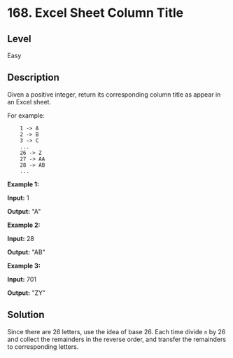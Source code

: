# 168. Excel Sheet Column Title
## Level
Easy

## Description
Given a positive integer, return its corresponding column title as appear in an Excel sheet.

For example:
```
    1 -> A
    2 -> B
    3 -> C
    ...
    26 -> Z
    27 -> AA
    28 -> AB 
    ...
```

**Example 1:**

**Input:** 1

**Output:** "A"

**Example 2:**

**Input:** 28

**Output:** "AB"

**Example 3:**

**Input:** 701

**Output:** "ZY"

## Solution
Since there are 26 letters, use the idea of base 26. Each time divide `n` by 26 and collect the remainders in the reverse order, and transfer the remainders to corresponding letters.
